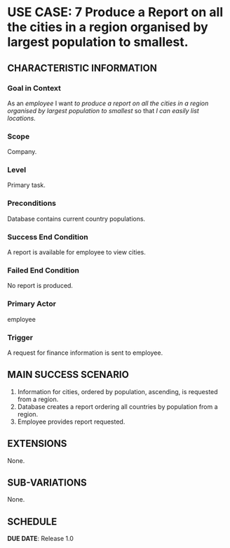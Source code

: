 # USE CASE: 7 Produce a Report on all the cities in a region organised by largest population to smallest.

## CHARACTERISTIC INFORMATION

### Goal in Context

As an *employee* I want *to produce a report on all the cities in a region organised by largest population to smallest* so that *I can easily list locations.*

### Scope

Company.

### Level

Primary task.

### Preconditions

Database contains current country populations.

### Success End Condition

A report is available for employee to view cities.

### Failed End Condition

No report is produced.

### Primary Actor

employee

### Trigger

A request for finance information is sent to employee.

## MAIN SUCCESS SCENARIO

1. Information for cities, ordered by population, ascending, is requested from a region.
2. Database creates a report ordering all countries by population from a region.
3. Employee provides report requested.

## EXTENSIONS

None.

## SUB-VARIATIONS

None.

## SCHEDULE

**DUE DATE**: Release 1.0